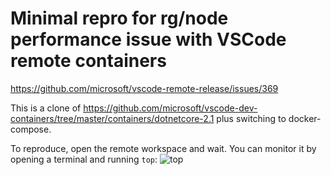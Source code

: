 # Minimal repro for rg/node performance issue with VSCode remote containers
https://github.com/microsoft/vscode-remote-release/issues/369

This is a clone of https://github.com/microsoft/vscode-dev-containers/tree/master/containers/dotnetcore-2.1 plus switching to docker-compose.

To reproduce, open the remote workspace and wait.  You can monitor it by opening a terminal and running `top`:
![top](https://i.imgur.com/3VlRzgv.png)